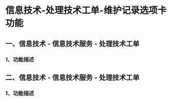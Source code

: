 # 信息技术-处理技术工单-维护记录选项卡功能 
## 一、信息技术 - 信息技术服务 - 处理技术工单
### 1、功能描述


## 二、信息技术 - 信息技术服务 - 处理技术工单
### 1、功能描述
